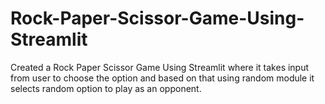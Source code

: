 # Rock-Paper-Scissor-Game-Using-Streamlit
Created a Rock Paper Scissor Game Using Streamlit where it takes input from user to choose the option and based on that using random module it selects random option to play as an opponent.
